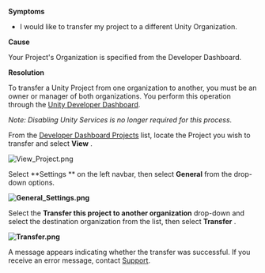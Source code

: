 
        

**Symptoms** 

*   I would like to transfer my project to a different Unity Organization.

**Cause** 

Your Project's Organization is specified from the Developer Dashboard.  

**Resolution** 

To transfer a Unity Project from one organization to another, you must be an owner or manager of both organizations. You perform this operation through the [Unity Developer Dashboard](https://developer.cloud.unity3d.com/projects/). 

*Note: Disabling Unity Services is no longer required for this process.* 

From the [Developer Dashboard Projects](https://developer.cloud.unity3d.com/projects/) list, locate the Project you wish to transfer and select **View** .

![View_Project.png](/hc/article_attachments/115016957883/View_Project.png)

Select **Settings ** on the left navbar, then select **General** from the drop-down options. 

**![General_Settings.png](/hc/article_attachments/115016957803/General_Settings.png)** 

Select the **Transfer this project to another organization** drop-down and select the destination organization from the list, then select **Transfer** . 

**![Transfer.png](/hc/article_attachments/115016784426/Transfer.png)** 

A message appears indicating whether the transfer was successful. If you receive an error message, contact [Support](https://support.unity3d.com/hc/en-us/requests/new?ticket_form_id=65905). 

      